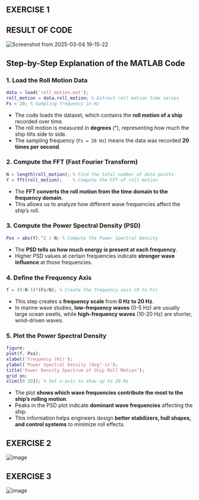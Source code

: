 ## **EXERCISE 1**

## **RESULT OF CODE**

![Screenshot from 2025-03-04 19-15-22](https://github.com/user-attachments/assets/492acd95-f805-4b08-bf46-04282ea7528f)


## **Step-by-Step Explanation of the MATLAB Code**

### **1. Load the Roll Motion Data**
```matlab
data = load('roll_motion.mat'); 
roll_motion = data.roll_motion; % Extract roll motion time series
Fs = 20; % Sampling frequency in Hz
```
- The code loads the dataset, which contains the **roll motion of a ship** recorded over time.
- The roll motion is measured in **degrees** (°), representing how much the ship tilts side to side.
- The sampling frequency (`Fs = 20 Hz`) means the data was recorded **20 times per second**.

### **2. Compute the FFT (Fast Fourier Transform)**
```matlab
N = length(roll_motion); % Find the total number of data points
Y = fft(roll_motion);    % Compute the FFT of roll motion
```
- The **FFT converts the roll motion from the time domain to the frequency domain**.
- This allows us to analyze how different wave frequencies affect the ship’s roll.

### **3. Compute the Power Spectral Density (PSD)**
```matlab
Pxx = abs(Y).^2 / N; % Compute the Power Spectral Density
```
- The **PSD tells us how much energy is present at each frequency**.
- Higher PSD values at certain frequencies indicate **stronger wave influence** at those frequencies.

### **4. Define the Frequency Axis**
```matlab
f = (0:N-1)*(Fs/N); % Create the frequency axis (0 to Fs)
```
- This step creates a **frequency scale** from **0 Hz to 20 Hz**.
- In marine wave studies, **low-frequency waves** (0-5 Hz) are usually large ocean swells, while **high-frequency waves** (10-20 Hz) are shorter, wind-driven waves.

### **5. Plot the Power Spectral Density**
```matlab
figure;
plot(f, Pxx);
xlabel('Frequency (Hz)');
ylabel('Power Spectral Density (deg²·s)');
title('Power Density Spectrum of Ship Roll Motion');
grid on;
xlim([0 20]); % Set x-axis to show up to 20 Hz
```
- The plot **shows which wave frequencies contribute the most to the ship’s rolling motion**.
- Peaks in the PSD plot indicate **dominant wave frequencies** affecting the ship.
- This information helps engineers design **better stabilizers, hull shapes, and control systems** to minimize roll effects.

## **EXERCISE 2**
![image](https://github.com/user-attachments/assets/1f75b45a-0bba-4572-9f29-ad1b6e09826c)

## **EXERCISE 3**
![image](https://github.com/user-attachments/assets/87d9974a-6acd-4abc-b5e1-727a3c5cc4fe)
